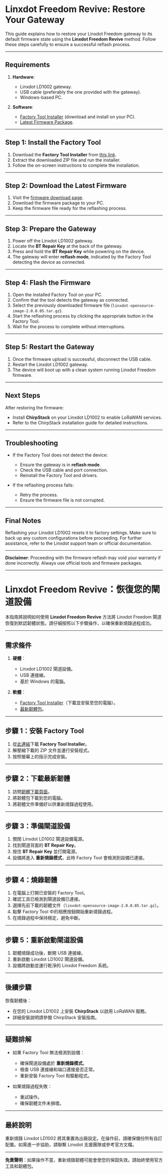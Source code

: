 # Linxdot Freedom Revive: Restore Your Gateway

This guide explains how to restore your Linxdot Freedom gateway to its default firmware state using the **Linxdot Freedom Revive** method. Follow these steps carefully to ensure a successful reflash process.

---

## **Requirements**

1. **Hardware**:
   - Linxdot LD1002 gateway.
   - USB cable (preferably the one provided with the gateway).
   - Windows-based PC.

2. **Software**:
   - [Factory Tool Installer](https://linxdot-opensource.v7idea.com/sdk/Linxdot-Factory-tool-Installer.zip) (download and install on your PC).
   - [Latest Firmware Package](https://linxdot-opensource.v7idea.com/images/linxdot-opensource-image-2.0.0.05.tar.gz).

---

## **Step 1: Install the Factory Tool**
1. Download the **Factory Tool Installer** from [this link](https://linxdot-opensource.v7idea.com/sdk/Linxdot-Factory-tool-Installer.zip).
2. Extract the downloaded ZIP file and run the installer.
3. Follow the on-screen instructions to complete the installation.

---

## **Step 2: Download the Latest Firmware**
1. Visit the [firmware download page](https://linxdot-opensource.v7idea.com/images/linxdot-opensource-image-2.0.0.05.tar.gz).
2. Download the firmware package to your PC.
3. Keep the firmware file ready for the reflashing process.

---

## **Step 3: Prepare the Gateway**
1. Power off the Linxdot LD1002 gateway.
2. Locate the **BT Repair Key** at the back of the gateway.
3. Press and hold the **BT Repair Key** while powering on the device.
4. The gateway will enter **reflash mode**, indicated by the Factory Tool detecting the device as connected.

---

## **Step 4: Flash the Firmware**
1. Open the installed Factory Tool on your PC.
2. Confirm that the tool detects the gateway as connected.
3. Select the previously downloaded firmware file (`linxdot-opensource-image-2.0.0.05.tar.gz`).
4. Start the reflashing process by clicking the appropriate button in the Factory Tool.
5. Wait for the process to complete without interruptions.

---

## **Step 5: Restart the Gateway**
1. Once the firmware upload is successful, disconnect the USB cable.
2. Restart the Linxdot LD1002 gateway.
3. The device will boot up with a clean system running Linxdot Freedom firmware.

---

## **Next Steps**
After restoring the firmware:
- Install **ChirpStack** on your Linxdot LD1002 to enable LoRaWAN services.
- Refer to the ChirpStack installation guide for detailed instructions.

---

## **Troubleshooting**
- If the Factory Tool does not detect the device:
  - Ensure the gateway is in **reflash mode**.
  - Check the USB cable and port connection.
  - Reinstall the Factory Tool and drivers.

- If the reflashing process fails:
  - Retry the process.
  - Ensure the firmware file is not corrupted.

---

## **Final Notes**
Reflashing your Linxdot LD1002 resets it to factory settings. Make sure to back up any custom configurations before proceeding. For further assistance, refer to the Linxdot support team or official documentation.

---

**Disclaimer**: Proceeding with the firmware reflash may void your warranty if done incorrectly. Always use official tools and firmware packages.

---

# Linxdot Freedom Revive：恢復您的閘道設備

本指南將說明如何使用 **Linxdot Freedom Revive** 方法將 Linxdot Freedom 閘道恢復到默認韌體狀態。請仔細按照以下步驟操作，以確保重新燒錄過程成功。

---

## **需求條件**

1. **硬體**：
   - Linxdot LD1002 閘道設備。
   - USB 連接線。
   - 基於 Windows 的電腦。

2. **軟體**：
   - [Factory Tool Installer](https://linxdot-opensource.v7idea.com/sdk/Linxdot-Factory-tool-Installer.zip)（下載並安裝至您的電腦）。
   - [最新韌體包](https://linxdot-opensource.v7idea.com/images/linxdot-opensource-image-2.0.0.05.tar.gz)。

---

## **步驟 1：安裝 Factory Tool**
1. 從[此連結](https://linxdot-opensource.v7idea.com/sdk/Linxdot-Factory-tool-Installer.zip)下載 **Factory Tool Installer**。
2. 解壓縮下載的 ZIP 文件並運行安裝程式。
3. 按照螢幕上的指示完成安裝。

---

## **步驟 2：下載最新韌體**
1. 訪問[韌體下載頁面](https://linxdot-opensource.v7idea.com/images/linxdot-opensource-image-2.0.0.05.tar.gz)。
2. 將韌體包下載到您的電腦。
3. 將韌體文件準備好以供重新燒錄過程使用。

---

## **步驟 3：準備閘道設備**
1. 關閉 Linxdot LD1002 閘道設備電源。
2. 找到閘道背面的 **BT Repair Key**。
3. 按住 **BT Repair Key** 並打開電源。
4. 設備將進入 **重新燒錄模式**，此時 Factory Tool 會檢測到設備已連接。

---

## **步驟 4：燒錄韌體**
1. 在電腦上打開已安裝的 Factory Tool。
2. 確認工具已檢測到閘道設備已連接。
3. 選擇先前下載的韌體文件（`linxdot-opensource-image-2.0.0.05.tar.gz`）。
4. 點擊 Factory Tool 中的相應按鈕開始重新燒錄過程。
5. 在燒錄過程中保持穩定，避免中斷。

---

## **步驟 5：重新啟動閘道設備**
1. 韌體燒錄成功後，斷開 USB 連接線。
2. 重新啟動 Linxdot LD1002 閘道設備。
3. 設備將啟動並運行乾淨的 Linxdot Freedom 系統。

---

## **後續步驟**
恢復韌體後：
- 在您的 Linxdot LD1002 上安裝 **ChirpStack** 以啟用 LoRaWAN 服務。
- 詳細安裝說明請參閱 ChirpStack 安裝指南。

---

## **疑難排解**
- 如果 Factory Tool 無法檢測到設備：
  - 確保閘道設備處於 **重新燒錄模式**。
  - 檢查 USB 連接線和端口連接是否正常。
  - 重新安裝 Factory Tool 和驅動程式。

- 如果燒錄過程失敗：
  - 重試操作。
  - 確保韌體文件未損壞。

---

## **最終說明**
重新燒錄 Linxdot LD1002 將其重置為出廠設定。在操作前，請確保備份所有自訂配置。如需進一步協助，請聯繫 Linxdot 支援團隊或參考官方文檔。

---

**免責聲明**：如果操作不當，重新燒錄韌體可能會使您的保固失效。請始終使用官方工具和韌體包。
